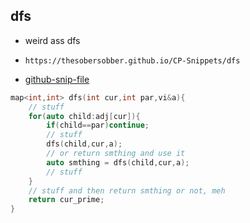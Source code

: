 
## dfs

- weird ass dfs
- ```
  https://thesobersobber.github.io/CP-Snippets/dfs
  ```
- [github-snip-file](https://github.com/theSoberSobber/CP-Snippets/blob/main/snippets.json#L553)

```cpp
map<int,int> dfs(int cur,int par,vi&a){
    // stuff
    for(auto child:adj[cur]){
        if(child==par)continue;
        // stuff
        dfs(child,cur,a);
        // or return smthing and use it
        auto smthing = dfs(child,cur,a);
        // stuff
    }
    // stuff and then return smthing or not, meh
    return cur_prime;
}

```
